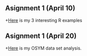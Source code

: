## Asignment 1 (April 10)

+[Here](https://boun-etm58d.github.io/pj-Tayfungumus/homework_1.html) is my 3 interesting R examples


## Asignment 1 (April 20)

+[Here](https://boun-etm58d.github.io/pj-Tayfungumus/OSYM_homework.html) is my OSYM data set analysis.